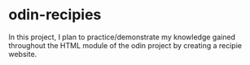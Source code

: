 # odin-recipies
In this project, I plan to practice/demonstrate my knowledge gained throughout the HTML
module of the odin project by creating a recipie website.
